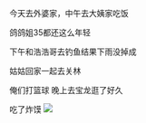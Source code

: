 今天去外婆家，中午去大姨家吃饭

鸽鸽姐35都还这么年轻

下午和浩浩哥去钓鱼结果下雨没掉成

姑姑回家一起去关林

俺们打篮球
晚上去宝龙逛了好久

吃了炸馍
![](http://upload-images.jianshu.io/upload_images/6904315-ce61dcf8394b7bfb.jpg?imageMogr2/auto-orient/strip%7CimageView2/2/w/1080/q/50)
